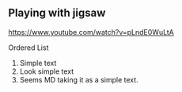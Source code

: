 ## Playing with jigsaw

https://www.youtube.com/watch?v=pLndE0WuLtA  

Ordered List

1. Simple text
2. Look simple text
3. Seems MD taking it as a simple text.
